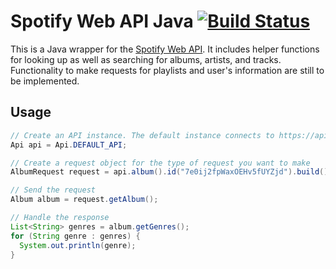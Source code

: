 Spotify Web API Java [![Build Status](https://magnum.travis-ci.com/thelinmichael/spotify-web-api-java.svg?token=8zHBtRMhPg5xwzh4iTuo&branch=master)](https://magnum.travis-ci.com/thelinmichael/spotify-web-api-java)
==================
This is a Java wrapper for the [Spotify Web API](https://developer.spotify.com/spotify-web-api/). It includes helper functions for looking up as well as searching for albums, artists, and tracks. Functionality to make requests for playlists and user's information are still to be implemented.

## Usage

```java
// Create an API instance. The default instance connects to https://api.spotify.com/.
Api api = Api.DEFAULT_API; 

// Create a request object for the type of request you want to make
AlbumRequest request = api.album().id("7e0ij2fpWaxOEHv5fUYZjd").build();

// Send the request
Album album = request.getAlbum();

// Handle the response
List<String> genres = album.getGenres(); 
for (String genre : genres) {
  System.out.println(genre);
}
```
